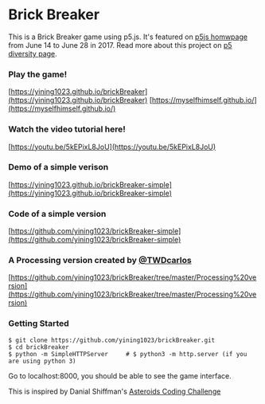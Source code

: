 # Brick Breaker
This is a Brick Breaker game using p5.js. It's featured on [p5js homwpage](http://www.p5js.org) from June 14 to June 28 in 2017. Read more about this project on [p5 diversity page](https://diversity.p5js.org/feature/yiningshi.html).

### Play the game!
[https://yining1023.github.io/brickBreaker](https://yining1023.github.io/brickBreaker)
[https://myselfhimself.github.io/](https://myselfhimself.github.io/)

### Watch the video tutorial here!
[https://youtu.be/5kEPixL8JoU](https://youtu.be/5kEPixL8JoU)

### Demo of a simple verison
[https://yining1023.github.io/brickBreaker-simple](https://yining1023.github.io/brickBreaker-simple)

### Code of a simple version
[https://github.com/yining1023/brickBreaker-simple](https://github.com/yining1023/brickBreaker-simple)

### A Processing version created by [@TWDcarlos](https://github.com/TWDcarlos)
[https://github.com/yining1023/brickBreaker/tree/master/Processing%20version](https://github.com/yining1023/brickBreaker/tree/master/Processing%20version)

### Getting Started
```shell
$ git clone https://github.com/yining1023/brickBreaker.git
$ cd brickBreaker
$ python -m SimpleHTTPServer     # $ python3 -m http.server (if you are using python 3)
```
Go to localhost:8000, you should be able to see the game interface.

This is inspired by Danial Shiffman's [Asteroids Coding Challenge](https://www.youtube.com/watch?v=hacZU523FyM)
